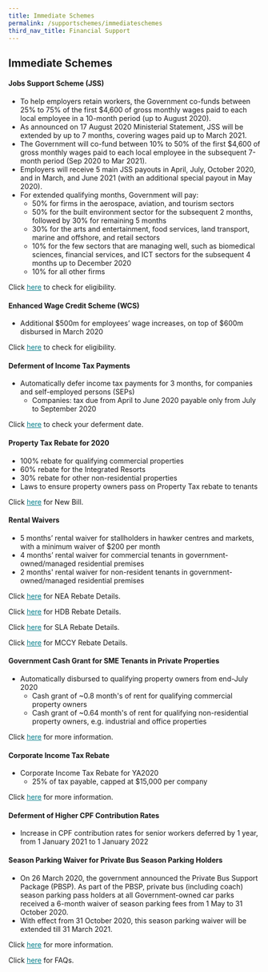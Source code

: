```yaml
---
title: Immediate Schemes
permalink: /supportschemes/immediateschemes
third_nav_title: Financial Support
---
```


## Immediate Schemes

#### Jobs Support Scheme (JSS)

* To help employers retain workers, the Government co-funds between 25% to 75% of the first $4,600 of gross monthly wages paid to each local employee in a 10-month period (up to August 2020). 
* As announced on 17 August 2020 Ministerial Statement, JSS will be extended by up to 7 months, covering wages paid up to March 2021. 
* The Government will co-fund between 10% to 50% of the first $4,600 of gross monthly wages paid to each local employee in the subsequent 7-month period (Sep 2020 to Mar 2021). 
* Employers will receive 5 main JSS payouts in April, July, October 2020, and in March, and June 2021 (with an additional special payout in May 2020). 
* For extended qualifying months, Government will pay:
  * 50% for firms in the aerospace, aviation, and tourism sectors
  * 50% for the built environment sector for the subsequent 2 months, followed by 30% for remaining 5 months
  * 30% for the arts and entertainment, food services, land transport, marine and offshore, and retail sectors
  * 10% for the few sectors that are managing well, such as biomedical sciences, financial services, and ICT sectors for the subsequent 4 months up to December 2020
  * 10% for all other firms 

Click <a href="https://go.gov.sg/jsseligibility" target="_blank" style="color:#037e8a">here</a> to check for eligibility.

#### Enhanced Wage Credit Scheme (WCS)

* Additional $500m for employees’ wage increases, on top of $600m disbursed in March 2020

Click <a href="https://go.gov.sg/wcseligibility" target="_blank" style="color:#037e8a">here</a> to check for eligibility.

#### Deferment of Income Tax Payments

* Automatically defer income tax payments for 3 months, for companies and self-employed persons (SEPs)
  * Companies: tax due from April to June 2020 payable only from July to September 2020

Click <a href="https://go.gov.sg/defercal" target="_blank" style="color:#037e8a">here</a> to check your deferment date.

#### Property Tax Rebate for 2020

* 100% rebate for qualifying commercial properties
* 60% rebate for the Integrated Resorts
* 30% rebate for other non-residential properties
* Laws to ensure property owners pass on Property Tax rebate to tenants

Click <a href="https://go.gov.sg/newbill" target="_blank" style="color:#037e8a">here</a> for New Bill.

#### Rental Waivers

* 5 months’ rental waiver for stallholders in hawker centres and markets, with a minimum waiver of $200 per month
* 4 months’ rental waiver for commercial tenants in government-owned/managed residential premises
* 2 months' rental waiver for non-resident tenants in government-owned/managed residential premises

Click <a href="https://go.gov.sg/nearebate" target="_blank" style="color:#037e8a">here</a> for NEA Rebate Details.

Click <a href="https://go.gov.sg/hdbrebate" target="_blank" style="color:#037e8a">here</a> for HDB Rebate Details.

Click <a href="https://go.gov.sg/slarebate" target="_blank" style="color:#037e8a">here</a> for SLA Rebate Details.

Click <a href="https://go.gov.sg/nacadvisory" target="_blank" style="color:#037e8a">here</a> for MCCY Rebate Details.

#### Government Cash Grant for SME Tenants in Private Properties

* Automatically disbursed to qualifying property owners from end-July 2020
  * Cash grant of ~0.8 month's of rent for qualifying commercial property owners
  * Cash grant of ~0.64 month's of rent for qualifying non-residential property owners, e.g. industrial and office properties

Click <a href="https://go.gov.sg/smecashgrant" target="_blank" style="color:#037e8a">here</a> for more information.

#### Corporate Income Tax Rebate

* Corporate Income Tax Rebate for YA2020
  * 25% of tax payable, capped at $15,000 per company

Click <a href="https://go.gov.sg/corporateincometax" target="_blank" style="color:#037e8a">here</a> for more information.

#### Deferment of Higher CPF Contribution Rates

* Increase in CPF contribution rates for senior workers deferred by 1 year, from 1 January 2021 to 1 January 2022

#### Season Parking Waiver for Private Bus Season Parking Holders

* On 26 March 2020, the government announced the Private Bus Support Package (PBSP). As part of the PBSP, private bus (including coach) season parking pass holders at all Government-owned car parks received a 6-month waiver of season parking fees from 1 May to 31 October 2020. 
* With effect from 31 October 2020, this season parking waiver will be extended till 31 March 2021.

Click <a href="/images/govassist/MR08420_Extension of Season Parking Waiver for Private Bus Season Parking Holders.pdf" target="_blank" style="color:#037e8a">here</a> for more information.

Click <a href="/images/govassist/FAQs_Extension of Season Parking Waiver for Private Bus Season Parking Holders.pdf" target="_blank" style="color:#037e8a">here</a> for FAQs.